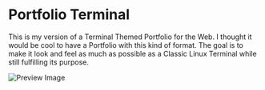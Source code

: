 # Portfolio Terminal
This is my version of a Terminal Themed Portfolio for the Web. I thought it would be cool to have a Portfolio with this kind of format. The goal is to make it look and feel as much as possible as a Classic Linux Terminal while still fulfilling its purpose.

![Preview Image](https://joselove2code.github.io/terminal-portfolio/preview.gif)
